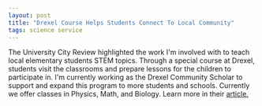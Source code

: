 ```yaml
---
layout: post
title: "Drexel Course Helps Students Connect To Local Community"
tags: science service
---
```


The University City Review highlighted the work I'm involved with to teach local elementary students STEM topics. Through a special course at Drexel, students visit the classrooms and prepare lessons for the children to participate in. I'm currently working as the Drexel Community Scholar to support and expand this program to more students and schools. Currently we offer classes in Physics, Math, and Biology. Learn more in their [article.](http://ucreview.com/drexel-course-helps-students-connect-to-local-community-p7197-1.htm)